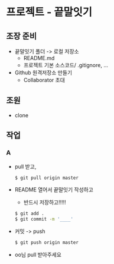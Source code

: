 # 프로젝트 - 끝말잇기

## 조장 준비

* 끝말잇기 폴더 -> 로컬 저장소
  * README.md
  * 프로젝트 기본 소스코드/ .gitignore, ...
* Github 원격저장소 만들기
  * Collaborator 초대

## 조원

* clone

## 작업

### A

* pull 받고,

  ```bash
  $ git pull origin master
  ```

* README 열어서 끝말잇기 작성하고
  * 반드시 저장하고!!!!!
  
  ```bash
  $ git add .
  $ git commit -m '____'
  ```
  
* 커밋 -> push

  ```bash
  $ git push origin master
  ```

* oo님 pull 받아주세요

